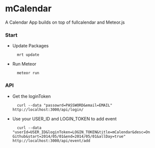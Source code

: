 mCalendar
=========

A Calendar App builds on top of fullcalendar and Meteor.js




### Start
- Update Packages

		mrt update

- Run Meteor

		meteor run



### API

- Get the loginToken

		curl --data "passowrd=PASSWORD&email=EMAIL" http://localhost:3000/api/login/

- Use your USER_ID and LOGIN_TOKEN to add event

		curl --data "userId=USER_ID&loginToken=LOGIN_TOKEN&title=mCalendar&desc=On Github&start=2014/05/01&end=2014/05/01&allDay=true" http://localhost:3000/api/event/add